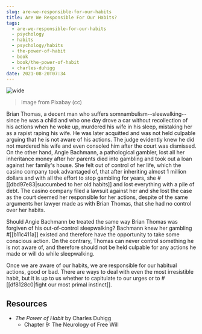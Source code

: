```yaml
---
slug: are-we-responsible-for-our-habits
title: Are We Responsible For Our Habits?
tags:
  - are-we-responsible-for-our-habits
  - psychology
  - habits
  - psychology/habits
  - the-power-of-habit
  - book
  - book/the-power-of-habit
  - charles-duhigg
date: 2021-08-20T07:34
---
```



![wide](https://cdn.pixabay.com/photo/2015/01/31/23/20/cards-619016_960_720.jpg)
> image from Pixabay (cc)

Brian Thomas, a decent man who suffers somnambulism--sleewalking--since he was
a child and who one day drove a car without recollection of his actions when he
woke up, murdered his wife in his sleep, mistaking her as a rapist raping his
wife. He was later acquitted and was not held culpable arguing that he is not
aware of his actions.  The judge evidently knew he did not murdered his wife and
even consoled him after the court was dismissed. On the other hand, Angie
Bachmann, a pathological gambler, lost all her inheritance money after her
parents died into gambling and took out a loan against her family's house. She
felt out of control of her life, which the casino company took advantaged of,
that after inheriting almost 1 million dollars and with all the effort to stop
gambling for years, she #[[dbd97e83|succumbed to her old habits]] and lost
everything with a pile of debt. The casino company filed a lawsuit against her
and she lost the case as the court deemed her responsible for her actions,
despite of the same arguments her lawyer made as with Brian Thomas, that she had
no control over her habits.

Should Angie Bachmann be treated the same way Brian Thomas was forgiven of his
out-of-control sleepwalking? Bachmann knew her gambling #[[b11c411a]] existed
and therefore have the opportunity to take some conscious action. On the
contrary, Thomas can never control something he is not aware of, and therefore
should not be held culpable for any actions he made or will do while
sleepwalking.

Once we are aware of our habits, we are responsible for our habitual actions,
good or bad. There are ways to deal with even the most irresistible habit, but
it is up to us whether to capitulate to our urges or to
#[[df8128c0|fight our most primal instinct]].

## Resources

- _The Power of Habit_ by Charles Duhigg
  - Chapter 9: The Neurology of Free Will

